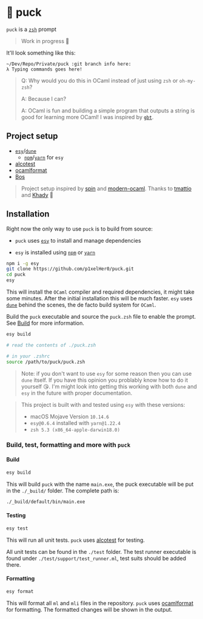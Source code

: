 # 🐢 puck

`puck` is a [`zsh`](https://zsh.org) prompt

> Work in progress 🧐

It'll look something like this:

```
~/Dev/Repo/Private/puck :git branch info here:
λ Typing commands goes here!
```

> Q: Why would you do this in OCaml instead of just using `zsh` or `oh-my-zsh`?
>
> A: Because I can?
>
> A: OCaml is fun and building a simple program that outputs a string is good for learning more OCaml! I was inspired by [`gbt`](https://github.com/jtyr/gbt).

## Project setup

- [`esy`](https://esy.sh)/[`dune`](https://dune.build)
  - [`npm`](https://npmjs.org)/[`yarn`](https://yarnpkg.com) for `esy`
- [alcotest](https://github.com/mirage/alcotest)
- [ocamlformat](https://github.com/ocaml-ppx/ocamlformat)
- [Bos](https://github.com/dbuenzli/bos)

> Project setup inspired by [spin](https://github.com/tmattio/spin) and [modern-ocaml](https://github.com/Khady/modern-ocaml). Thanks to [tmattio](https://github.com/tmattio) and [Khady](https://github.com/Khady) 🥳

## Installation

Right now the only way to use `puck` is to build from source:

- `puck` uses [`esy`](https://esy.sh) to install and manage dependencies

- `esy` is installed using [`npm`](https://npmjs.org) or [`yarn`](https://yarnpkg.com)

```zsh
npm i -g esy
git clone https://github.com/p1xelHer0/puck.git
cd puck
esy
```

This will install the `OCaml` compiler and required dependencies, it might take some minutes. After the initial installation this will be much faster. `esy` uses [`dune`](https://dune.build) behind the scenes, the de facto build system for `OCaml`.

Build the `puck` executable and source the `puck.zsh` file to enable the prompt. See [Build](#Build) for more information.

```bash
esy build

# read the contents of ./puck.zsh

# in your .zshrc
source /path/to/puck/puck.zsh
```

> Note: if you don't want to use `esy` for some reason then you can use `dune` itself. If you have this opinion you problably know how to do it yourself 😘. I'm might look into getting this working with both `dune` and `esy` in the future with proper documentation.

> This project is built with and tested using `esy` with these versions:
>
> - macOS Mojave Version `10.14.6`
> - `esy@0.6.4` installed with `yarn@1.22.4`
> - `zsh 5.3 (x86_64-apple-darwin18.0)`

### Build, test, formatting and more with `puck`

#### Build

```zsh
esy build
```

This will build `puck` with the name `main.exe`, the puck executable will be put in the `./_build/` folder. The complete path is:

```zsh
./_build/default/bin/main.exe
```

#### Testing

```zsh
esy test
```

This will run all unit tests. `puck` uses [alcotest](https://github.com/mirage/alcotest) for testing.

All unit tests can be found in the `./test` folder. The test runner executable is found under `./test/support/test_runner.ml`, test suits should be added there.

#### Formatting

```zsh
esy format
```

This will format all `ml` and `mli` files in the repository. `puck` uses [ocamlformat](https://github.com/ocaml-ppx/ocamlformat) for formatting. The formatted changes will be shown in the output.
